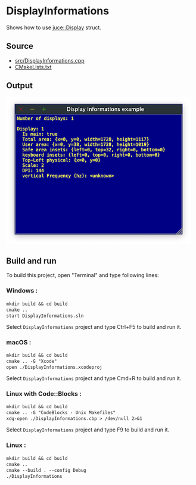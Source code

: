 # DisplayInformations

Shows how to use [juce::Display](https://docs.juce.com/master/structDisplays_1_1Display.html) struct.

## Source

* [src/DisplayInformations.cpp](src/DisplayInformations.cpp)
* [CMakeLists.txt](CMakeLists.txt)

## Output

![output](../../../docs/Pictures/DisplayInformations.png)

## Build and run

To build this project, open "Terminal" and type following lines:

### Windows :

``` shell
mkdir build && cd build
cmake .. 
start DisplayInformations.sln
```

Select `DisplayInformations` project and type Ctrl+F5 to build and run it.

### macOS :

``` shell
mkdir build && cd build
cmake .. -G "Xcode"
open ./DisplayInformations.xcodeproj
```

Select `DisplayInformations` project and type Cmd+R to build and run it.

### Linux with Code::Blocks :

``` shell
mkdir build && cd build
cmake .. -G "CodeBlocks - Unix Makefiles"
xdg-open ./DisplayInformations.cbp > /dev/null 2>&1
```

Select `DisplayInformations` project and type F9 to build and run it.

### Linux :

``` shell
mkdir build && cd build
cmake .. 
cmake --build . --config Debug
./DisplayInformations
```
